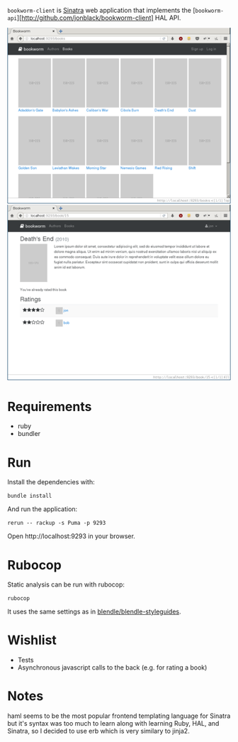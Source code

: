 `bookworm-client` is [Sinatra]() web application that implements the
[`bookworm-api`][http://github.com/jonblack/bookworm-client] HAL API.

![](scrot1.png)
![](scrot2.png)

# Requirements

* ruby
* bundler

# Run

Install the dependencies with:

    bundle install

And run the application:

    rerun -- rackup -s Puma -p 9293

Open http://localhost:9293 in your browser.

# Rubocop

Static analysis can be run with rubocop:

    rubocop

It uses the same settings as in
[blendle/blendle-styleguides](https://github.com/blendle/blendle-styleguides).

# Wishlist

* Tests
* Asynchronous javascript calls to the back (e.g. for rating a book)

# Notes

haml seems to be the most popular frontend templating language for Sinatra but
it's syntax was too much to learn along with learning Ruby, HAL, and Sinatra,
so I decided to use erb which is very similary to jinja2.
